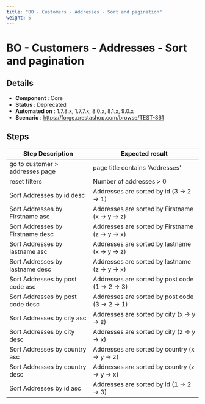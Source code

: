 ```yaml
---
title: "BO - Customers - Addresses - Sort and pagination"
weight: 5
---
```


# BO - Customers - Addresses - Sort and pagination
## Details
* **Component** : Core
* **Status** : Deprecated
* **Automated on** : 1.7.8.x, 1.7.7.x, 8.0.x, 8.1.x, 9.0.x
* **Scenario** : https://forge.prestashop.com/browse/TEST-861

## Steps
| Step Description | Expected result |
| ----- | ----- |
| go to customer > addresses page | page title contains 'Addresses' |
| reset filters | Number of addresses > 0 |
| Sort Addresses by id desc | Addresses are sorted by id (3 -> 2 -> 1) |
| Sort Addresses by Firstname asc | Addresses are sorted by Firstname (x -> y -> z) |
| Sort Addresses by Firstname desc | Addresses are sorted by Firstname (z -> y -> x) |
| Sort Addresses by lastname asc | Addresses are sorted by lastname (x -> y -> z) |
| Sort Addresses by lastname desc | Addresses are sorted by lastname (z -> y -> x) |
| Sort Addresses by post code asc | Addresses are sorted by post code (1 -> 2 -> 3) |
| Sort Addresses by post code desc | Addresses are sorted by post code (3 -> 2 -> 1) |
| Sort Addresses by city asc | Addresses are sorted by city (x -> y -> z) |
| Sort Addresses by city desc | Addresses are sorted by city (z -> y -> x) |
| Sort Addresses by country asc | Addresses are sorted by country (x -> y -> z) |
| Sort Addresses by country desc | Addresses are sorted by country (z -> y -> x) |
| Sort Addresses by id asc | Addresses are sorted by id (1 -> 2 -> 3) |